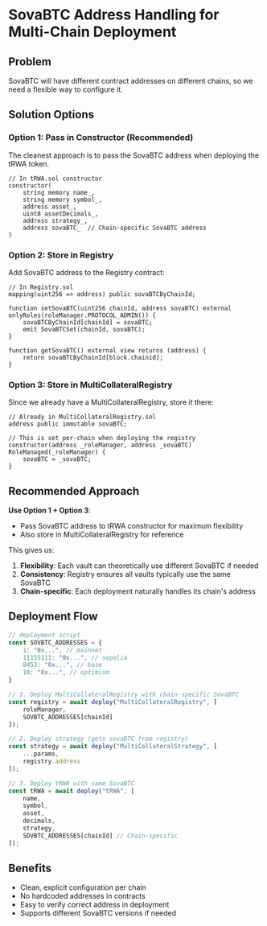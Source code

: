 # SovaBTC Address Handling for Multi-Chain Deployment

## Problem
SovaBTC will have different contract addresses on different chains, so we need a flexible way to configure it.

## Solution Options

### Option 1: Pass in Constructor (Recommended)
The cleanest approach is to pass the SovaBTC address when deploying the tRWA token.

```solidity
// In tRWA.sol constructor
constructor(
    string memory name_,
    string memory symbol_,
    address asset_,
    uint8 assetDecimals_,
    address strategy_,
    address sovaBTC_  // Chain-specific SovaBTC address
)
```

### Option 2: Store in Registry
Add SovaBTC address to the Registry contract:

```solidity
// In Registry.sol
mapping(uint256 => address) public sovaBTCByChainId;

function setSovaBTC(uint256 chainId, address sovaBTC) external onlyRoles(roleManager.PROTOCOL_ADMIN()) {
    sovaBTCByChainId[chainId] = sovaBTC;
    emit SovaBTCSet(chainId, sovaBTC);
}

function getSovaBTC() external view returns (address) {
    return sovaBTCByChainId[block.chainid];
}
```

### Option 3: Store in MultiCollateralRegistry
Since we already have a MultiCollateralRegistry, store it there:

```solidity
// Already in MultiCollateralRegistry.sol
address public immutable sovaBTC;

// This is set per-chain when deploying the registry
constructor(address _roleManager, address _sovaBTC) RoleManaged(_roleManager) {
    sovaBTC = _sovaBTC;
}
```

## Recommended Approach

**Use Option 1 + Option 3**: 
- Pass SovaBTC address to tRWA constructor for maximum flexibility
- Also store in MultiCollateralRegistry for reference

This gives us:
1. **Flexibility**: Each vault can theoretically use different SovaBTC if needed
2. **Consistency**: Registry ensures all vaults typically use the same SovaBTC
3. **Chain-specific**: Each deployment naturally handles its chain's address

## Deployment Flow

```javascript
// deployment script
const SOVBTC_ADDRESSES = {
    1: "0x...", // mainnet
    11155111: "0x...", // sepolia  
    8453: "0x...", // base
    10: "0x...", // optimism
}

// 1. Deploy MultiCollateralRegistry with chain-specific SovaBTC
const registry = await deploy("MultiCollateralRegistry", [
    roleManager,
    SOVBTC_ADDRESSES[chainId]
]);

// 2. Deploy strategy (gets sovaBTC from registry)
const strategy = await deploy("MultiCollateralStrategy", [
    ...params,
    registry.address
]);

// 3. Deploy tRWA with same SovaBTC
const tRWA = await deploy("tRWA", [
    name,
    symbol,
    asset,
    decimals,
    strategy,
    SOVBTC_ADDRESSES[chainId] // Chain-specific
]);
```

## Benefits
- Clean, explicit configuration per chain
- No hardcoded addresses in contracts
- Easy to verify correct address in deployment
- Supports different SovaBTC versions if needed